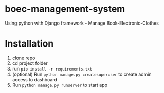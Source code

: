 # boec-management-system
Using python with Django framework - Manage Book-Electronic-Clothes


# Installation
1. clone repo
2. cd project folder
3. run `pip install -r requirements.txt` 
4. (optional) Run `python manage.py createsuperuser` to create admin access to dashboard
5. Run `python manage.py runserver` to start app
